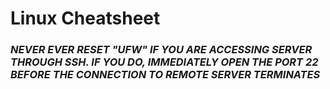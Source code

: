 # Linux Cheatsheet
### <i> NEVER EVER RESET "UFW" IF YOU ARE ACCESSING SERVER THROUGH SSH. IF YOU DO, IMMEDIATELY OPEN THE PORT 22 BEFORE THE CONNECTION TO REMOTE SERVER TERMINATES </i>

